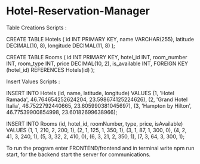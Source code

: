 # Hotel-Reservation-Manager

Table Creations Scripts :

CREATE TABLE Hotels (
id INT PRIMARY KEY,
name VARCHAR(255),
latitude DECIMAL(10, 8),
longitude DECIMAL(11, 8)
);

CREATE TABLE Rooms (
id INT PRIMARY KEY,
hotel_id INT,
room_number INT,
room_type INT,
price DECIMAL(10, 2),
is_available INT,
FOREIGN KEY (hotel_id) REFERENCES Hotels(id)
);

Insert Values Scripts :

INSERT INTO Hotels (id, name, latitude, longitude)
VALUES
(1, 'Hotel Ramada', 46.764654252624204, 23.598674125224626),
(2, 'Grand Hotel Italia', 46.7522792440665, 23.605990381045697),
(3, 'Hampton by Hilton', 46.77539900854998, 23.60182699638966);

INSERT INTO Rooms (id, hotel_id, roomNumber, type, price, isAvailable)
VALUES
(1, 1, 210, 2, 200, 1),
(2, 1, 125, 1, 350, 1),
(3, 1, 87, 1, 300, 0),
(4, 2, 41, 3, 240, 1),
(5, 3, 32, 2, 410, 0),
(6, 3, 21, 2, 350, 1),
(7, 3, 64, 3, 300, 1);

To run the program enter FRONTEND/frontend and in terminal write npm run start, for the backend start the server for communications.
